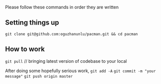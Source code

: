 Please follow these commands in order they are written

Setting things up
-----------------
`git clone git@github.com:oguzhanunlu/pacman.git && cd pacman`


How to work
-----------------
`git pull` // bringing latest version of codebase to your local

After doing some hopefully serious work,
`git add -A` 
`git commit -m "your message"`
`git push origin master`

